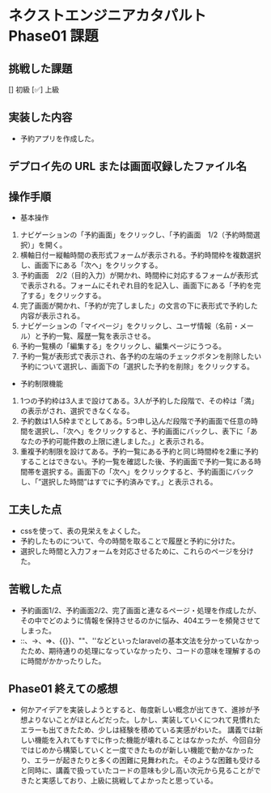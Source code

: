 # ネクストエンジニアカタパルト Phase01 課題

## 挑戦した課題

[] 初級
[✅] 上級

## 実装した内容

- 予約アプリを作成した。

## デプロイ先の URL または画面収録したファイル名



## 操作手順
- 基本操作
1. ナビゲーションの「予約画面」をクリックし、「予約画面　1/2（予約時間選択）」を開く。
2. 横軸日付ー縦軸時間の表形式フォームが表示される。予約時間枠を複数選択し、画面下にある「次へ」をクリックする。
3. 予約画面　2/2（目的入力）が開かれ、時間枠に対応するフォームが表形式で表示される。フォームにそれぞれ目的を記入し、画面下にある「予約を完了する」をクリックする。
4. 完了画面が開かれ、「予約が完了しました」の文言の下に表形式で予約した内容が表示される。
5. ナビゲーションの「マイページ」をクリックし、ユーザ情報（名前・メール）と予約一覧、履歴一覧を表示させる。
6. 予約一覧横の「編集する」をクリックし、編集ページにうつる。
7. 予約一覧が表形式で表示され、各予約の左端のチェックボタンを削除したい予約について選択し、画面下の「選択した予約を削除」をクリックする。

- 予約制限機能
1. 1つの予約枠は3人まで設けてある。3人が予約した段階で、その枠は「満」の表示がされ、選択できなくなる。
2. 予約数は1人5枠までとしてある。5つ申し込んだ段階で予約画面で任意の時間を選択し、「次へ」をクリックすると、予約画面にバックし、表下に「あなたの予約可能件数の上限に達しました。」と表示される。
3. 重複予約制限を設けてある。予約一覧にある予約と同じ時間枠を2重に予約することはできない。予約一覧を確認した後、予約画面で予約一覧にある時間帯を選択する。画面下の「次へ」をクリックすると、予約画面にバックし、「”選択した時間”はすでに予約済みです。」と表示される。


## 工夫した点

- cssを使って、表の見栄えをよくした。
- 予約したものについて、今の時間を取ることで履歴と予約に分けた。
- 選択した時間と入力フォームを対応させるために、これらのページを分けた。

## 苦戦した点

- 予約画面1/2、予約画面2/2、完了画面と連なるページ・処理を作成したが、その中でどのように情報を保持させるのかに悩み、404エラーを頻発させてしまった。
- ::、->、=>、{{}}、""、''などといったlaravelの基本文法を分かっていなかったため、期待通りの処理になっていなかったり、コードの意味を理解するのに時間がかかったりした。

## Phase01 終えての感想

- 何かアイデアを実装しようとすると、毎度新しい概念が出てきて、進捗が予想よりないことがほとんどだった。しかし、実装していくにつれて見慣れたエラーも出てきたため、少しは経験を積めている実感がわいた。
講義では新しい機能を入れてもすでに作った機能が壊れることはなかったが、今回自分ではじめから構築していくと一度できたものが新しい機能で動かなかったり、エラーが起きたりと多くの困難に見舞われた。そのような困難も受けると同時に、講義で扱っていたコードの意味も少し高い次元から見ることができたと実感しており、上級に挑戦してよかったと思っている。